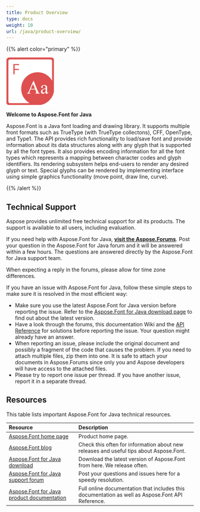 ```yaml
---
title: Product Overview
type: docs
weight: 10
url: /java/product-overview/
---
```


{{% alert color="primary" %}}

![todo:image_alt_text](product-overview_1.png)

**Welcome to Aspose.Font for Java**

Aspose.Font is a Java font loading and drawing library. It supports multiple front formats such as TrueType (with TrueType collectons), CFF, OpenType, and Type1. The API provides rich functionality to load/save font and provide information about its data structures along with any glyph that is supported by all the font types. It also provides encoding information for all the font types which represents a mapping between character codes and glyph identifiers. Its rendering subsystem helps end-users to render any desired glyph or text. Special glyphs can be rendered by implementing interface using simple graphics functionality (move point, draw line, curve).

{{% /alert %}}

## **Technical Support**
Aspose provides unlimited free technical support for all its products. The support is available to all users, including evaluation.

If you need help with Aspose.Font for Java, [**visit the Aspose.Forums**](https://forum.aspose.com/). Post your question in the Aspose.Font for Java forum and it will be answered within a few hours. The questions are answered directly by the Aspose.Font for Java support team.

When expecting a reply in the forums, please allow for time zone differences.

If you have an issue with Aspose.Font for Java, follow these simple steps to make sure it is resolved in the most efficient way:

- Make sure you use the latest Aspose.Font for Java version before reporting the issue. Refer to the [Aspose.Font for Java download page](https://www.nuget.org/packages/Aspose.Font/) to find out about the latest version.
- Have a look through the forums, this documentation Wiki and the [API Reference](https://apireference.aspose.com/java/font) for solutions before reporting the issue. Your question might already have an answer.
- When reporting an issue, please include the original document and possibly a fragment of the code that causes the problem. If you need to attach multiple files, zip them into one. It is safe to attach your documents in Aspose.Forums since only you and Aspose developers will have access to the attached files.
- Please try to report one issue per thread. If you have another issue, report it in a separate thread.
## **Resources**
This table lists important Aspose.Font for Java technical resources.

|**Resource**|**Description**|
| :- | :- |
|[Aspose.Font home page](https://products.aspose.com/font/java)|Product home page.|
|[Aspose.Font blog](https://blog.aspose.com/category/font/)|Check this often for information about new releases and useful tips about Aspose.Font.|
|[Aspose.Font for Java download](https://www.nuget.org/packages/Aspose.font/)|Download the latest version of Aspose.Font from here. We release often.|
|[Aspose.Font for Java support forum](https://forum.aspose.com/font)|Post your questions and issues here for a speedy resolution.|
|[Aspose.Font for Java product documentation](/font/java/home/)|Full online documentation that includes this documentation as well as Aspose.Font API Reference.|
